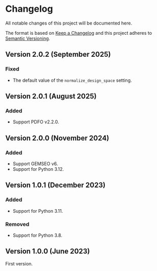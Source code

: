 <!--
Copyright 2021 IRT Saint Exupéry, https://www.irt-saintexupery.com

This work is licensed under the Creative Commons Attribution-ShareAlike 4.0
International License. To view a copy of this license, visit
http://creativecommons.org/licenses/by-sa/4.0/ or send a letter to Creative
Commons, PO Box 1866, Mountain View, CA 94042, USA.
-->

<!--
Changelog titles are:
- Added: for new features.
- Changed: for changes in existing functionality.
- Deprecated: for soon-to-be removed features.
- Removed: for now removed features.
- Fixed: for any bug fixes.
- Security: in case of vulnerabilities.
-->

# Changelog

All notable changes of this project will be documented here.

The format is based on
[Keep a Changelog](https://keepachangelog.com/en/1.0.0)
and this project adheres to
[Semantic Versioning](https://semver.org/spec/v2.0.0.html).

## Version 2.0.2 (September 2025)

### Fixed

- The default value of the `normalize_design_space` setting.

## Version 2.0.1 (August 2025)

### Added

- Support PDFO v2.2.0.

## Version 2.0.0 (November 2024)

### Added

- Support GEMSEO v6.
- Support for Python 3.12.

## Version 1.0.1 (December 2023)

### Added

- Support for Python 3.11.

### Removed

- Support for Python 3.8.

## Version 1.0.0 (June 2023)

First version.
